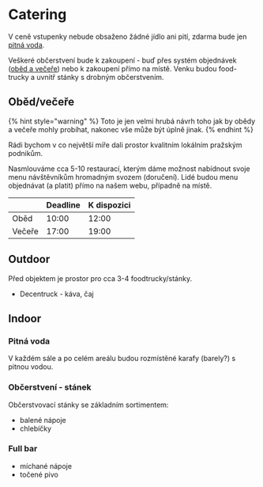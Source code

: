 # Catering

V ceně vstupenky nebude obsaženo žádné jídlo ani pití, zdarma bude jen [pitná voda](catering.md#pitna-voda).&#x20;

Veškeré občerstvení bude k zakoupení - buď přes systém objednávek ([oběd a večeře](catering.md#obed-vecere)) nebo k zakoupení přímo na místě. Venku budou food-trucky a uvnitř stánky s drobným občerstvením.&#x20;

## Oběd/večeře

{% hint style="warning" %}
Toto je jen velmi hrubá návrh toho jak by obědy a večeře mohly probíhat, nakonec vše může být úplně jinak.
{% endhint %}

Rádi bychom v co největší míře dali prostor kvalitním lokálním pražským podnikům.

Nasmlouváme cca 5-10 restaurací, kterým dáme možnost nabídnout svoje menu návštěvníkům hromadným svozem (doručení). Lidé budou menu objednávat (a platit) přímo na našem webu, případně na místě.

|        | Deadline | K dispozici |
| ------ | -------- | ----------- |
| Oběd   | 10:00    | 12:00       |
| Večeře | 17:00    | 19:00       |

## Outdoor

Před objektem je prostor pro cca 3-4 foodtrucky/stánky.

* Decentruck - káva, čaj

## Indoor

### Pitná voda

V každém sále a po celém areálu budou rozmístěné karafy (barely?) s pitnou vodou.

### Občerstvení - stánek

Občerstvovací stánky se základním sortimentem:

* balené nápoje
* chlebíčky

### Full bar

* míchané nápoje
* točené pivo

